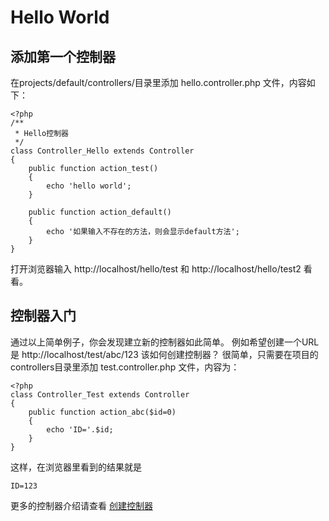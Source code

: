 Hello World
==========================
添加第一个控制器
---------------------

在projects/default/controllers/目录里添加 hello.controller.php 文件，内容如下：

    <?php
    /**
     * Hello控制器
     */
    class Controller_Hello extends Controller
    {
    	public function action_test()
    	{
    		echo 'hello world';
    	}
    	
    	public function action_default()
    	{
    		echo '如果输入不存在的方法，则会显示default方法';
    	}
    }

打开浏览器输入 http://localhost/hello/test 和 http://localhost/hello/test2 看看。

控制器入门
---------------------
通过以上简单例子，你会发现建立新的控制器如此简单。
例如希望创建一个URL是 http://localhost/test/abc/123 该如何创建控制器？
很简单，只需要在项目的controllers目录里添加 test.controller.php 文件，内容为：

    <?php
    class Controller_Test extends Controller
    {
    	public function action_abc($id=0)
    	{
    		echo 'ID='.$id;
    	}
    }

这样，在浏览器里看到的结果就是

    ID=123

更多的控制器介绍请查看 [创建控制器](mvc.controller.html)

